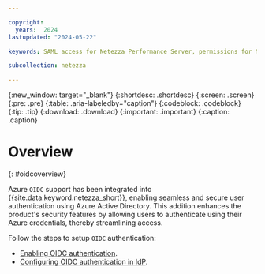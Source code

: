 ```yaml
---

copyright:
  years:  2024
lastupdated: "2024-05-22"

keywords: SAML access for Netezza Performance Server, permissions for Netezza Performance Server, identity and access management for Netezza Performance Server, roles for Netezza Performance Server, actions for Netezza Performance Server, assigning access for Netezza Performance Server

subcollection: netezza

---
```


{:new_window: target="_blank"}
{:shortdesc: .shortdesc}
{:screen: .screen}
{:pre: .pre}
{:table: .aria-labeledby="caption"}
{:codeblock: .codeblock}
{:tip: .tip}
{:download: .download}
{:important: .important}
{:caption: .caption}

# Overview
{: #oidcoverview}

Azure `OIDC` support has been integrated into {{site.data.keyword.netezza_short}}, enabling seamless and secure user authentication using Azure Active Directory. This addition enhances the product's security features by allowing users to authenticate using their Azure credentials, thereby streamlining access.

Follow the steps to setup `OIDC` authentication:

- [Enabling OIDC authentication](/docs/netezza?topic=netezza-oidciamauth).
- [Configuring OIDC authentication in IdP](/docs/netezza?topic=netezza-oidc-docs).
